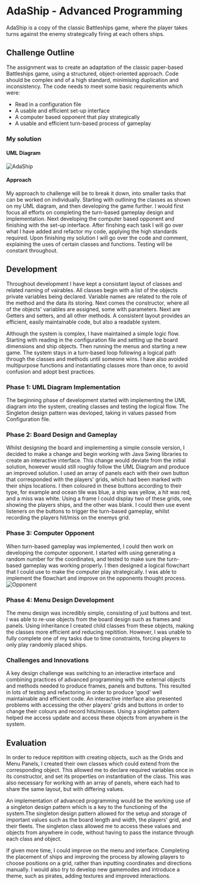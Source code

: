 # AdaShip - Advanced Programming
AdaShip is a copy of the classic Battleships game, where the player takes turns against the enemy strategically firing at each others ships.

## Challenge Outline
The assignment was to create an adaptation of the classic paper-based Battleships game, using a structured, object-oriented approach. Code should be complex and of a high standard, minimising duplication and inconsistency. The code needs to meet some basic requirements which were:
- Read in a configuration file
- A usable and efficient set-up interface
- A computer based opponent that play strategically
- A usable and efficient turn-based process of gameplay

### My solution
#### UML Diagram
![AdaShip](https://user-images.githubusercontent.com/119420246/209119325-d183efa1-93ad-4167-91d0-053401f598c9.jpg)

#### Approach
My approach to challenge will be to break it down, into smaller tasks that can be worked on individually. Starting with outlining the classes as shown on my UML diagram, and then developing the game further. I would first focus all efforts on completing the turn-based gameplay design and implementation. Next developing the computer based opponent and finishing with the set-up interface. After finshing each task I will go over what I have added and refactor my code, applying the high standards required. Upon finishing my solution I will go over the code and comment, explaining the uses of certain classes and functions. Testing will be constant throughout.

## Development
Throughout development I have kept a consistant layout of classes and related naming of vairables. All classes begin with a list of the objects private variables being declared. Variable names are related to the role of the method and the data its storing. Next comes the constructor, where all of the objects' variables are assigned, some with parameters. Next are Getters and setters, and all other methods. A consistent layout provides an efficient, easily maintainable code, but also a readable system.

Although the system is complex, I have maintained a simple logic flow. Starting with reading in the configuration file and setting up the board dimensions and ship objects. Then running the menus and starting a new game. The system stays in a turn-based loop following a logical path through the classes and methods until someone wins. I have also avoided multipurpose functions and instantiating classes more than once, to avoid confusion and adopt best practices.

### Phase 1: UML Diagram Implementation
The beginning phase of development started with implementing the UML diagram into the system, creating classes and testing the logical flow. The Singleton design pattern was devloped, taking in values passed from Configuration file.

### Phase 2: Board Design and Gameplay
Whilst designing the board and implementing a simple console version, I decided to make a change and begin working with Java Swing libraries to create an interactive interface. This change would deviate from the initial solution, however would still roughly follow the UML Diagram and produce an improved solution. I used an array of panels each with their own button that corresponded with the players' grids, which had been marked with their ships locations. I then coloured in these buttons according to their type, for example and ocean tile was blue, a ship was yellow, a hit was red, and a miss was white. Using a frame I could display two of these grids, one showing the players ships, and the other was blank. I could then use event listeners on the buttons to trigger the turn-based gameplay, whilst recording the players hit/miss on the enemys grid. 

### Phase 3: Computer Opponent
When turn-based gameplay was implemented, I could then work on developing the computer opponent. I started with using generating a random number for the coordinates, and tested to make sure the turn-based gameplay was working properly. I then designed a logical flowchart that I could use to make the computer play strategically. I was able to implement the flowchart and improve on the opponents thought process.
![Opponent](https://user-images.githubusercontent.com/119420246/209119364-e5fefa5d-aff5-4b58-b09d-6b315bd6b795.jpg)

### Phase 4: Menu Design Development
The menu design was incredibly simple, consisting of just buttons and text. I was able to re-use objects from the board design such as frames and panels. Using inheritance I created child classes from these objects, making the classes more efficient and reducing repitition. However, I was unable to fully complete one of my tasks due to time constraints, forcing players to only play randomly placed ships.

### Challenges and Innovations
A key design challenge was switching to an interactive interface and combining practices of advanced programming with the external objects and methods needed to produce frames, panels and buttons. This resulted in lots of testing and refactoring in order to produce 'good' well maintainable and efficient code. An interactive interface also presented problems with accessing the other players' grids and buttons in order to change their colours and record hits/misses. Using a singleton pattern helped me access update and access these objects from anywhere in the system.

## Evaluation
In order to reduce repitition with creating objects, such as the Grids and Menu Panels, I created their own classes which could extend from the corresponding object. This allowed me to declare required variables once in its constructor, and set its properties on instantiation of the class. This was also necessary for working with an array of panels, where each had to share the same layout, but with differing values.

An implementation of advanced programming would be the working use of a singleton design pattern which is a key to the functioning of the system.The singleton design pattern allowed for the setup and storage of important values such as the board length and width, the players' grid, and their fleets. The singleton class allowed me to access these values and objects from anywhere in code, without having to pass the instance through each class and object.

If given more time, I could improve on the menu and interface. Completing the placement of ships and improving the process by allowing players to choose positions on a grid, rather than inputting coordinates and directions manually. I would also try to develop new gamemodes and introduce a theme, such as pirates, adding textures and improved interactions.
